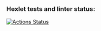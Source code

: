 ### Hexlet tests and linter status:
[![Actions Status](https://github.com/MakarovOY/java-project-61/actions/workflows/hexlet-check.yml/badge.svg)](https://github.com/MakarovOY/java-project-61/actions)